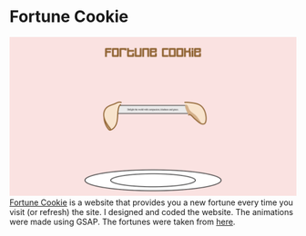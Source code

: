# Fortune Cookie 
![Fortune cookie cracked open above a plate.](./assets/fortuneCookie.png)
[Fortune Cookie](https://alextownson.github.io/fortune-cookie/) is a website that provides you a new fortune every time you visit (or refresh) the site. I designed and coded the website. The animations were made using GSAP. The fortunes were taken from [here](https://kitchenauthority.net/fortune-cookie-sayings/).